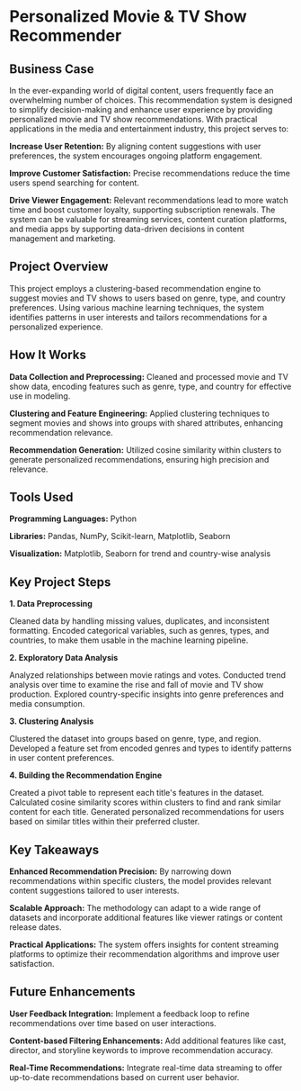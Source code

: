 # Personalized Movie & TV Show Recommender
## Business Case

In the ever-expanding world of digital content, users frequently face an overwhelming number of choices. This recommendation system is designed to simplify decision-making and enhance user experience by providing personalized movie and TV show recommendations. With practical applications in the media and entertainment industry, this project serves to:

**Increase User Retention:** By aligning content suggestions with user preferences, the system encourages ongoing platform engagement.

**Improve Customer Satisfaction:** Precise recommendations reduce the time users spend searching for content.

**Drive Viewer Engagement:** Relevant recommendations lead to more watch time and boost customer loyalty, supporting subscription renewals.
The system can be valuable for streaming services, content curation platforms, and media apps by supporting data-driven decisions in content management and marketing.

## Project Overview
This project employs a clustering-based recommendation engine to suggest movies and TV shows to users based on genre, type, and country preferences. Using various machine learning techniques, the system identifies patterns in user interests and tailors recommendations for a personalized experience.

## How It Works
**Data Collection and Preprocessing:** Cleaned and processed movie and TV show data, encoding features such as genre, type, and country for effective use in modeling.

**Clustering and Feature Engineering:** Applied clustering techniques to segment movies and shows into groups with shared attributes, enhancing recommendation relevance.

**Recommendation Generation:** Utilized cosine similarity within clusters to generate personalized recommendations, ensuring high precision and relevance.
## Tools Used
**Programming Languages:** Python

**Libraries:** Pandas, NumPy, Scikit-learn, Matplotlib, Seaborn

**Visualization:** Matplotlib, Seaborn for trend and country-wise analysis
## Key Project Steps

**1. Data Preprocessing**

Cleaned data by handling missing values, duplicates, and inconsistent formatting.
Encoded categorical variables, such as genres, types, and countries, to make them usable in the machine learning pipeline.

**2. Exploratory Data Analysis**

Analyzed relationships between movie ratings and votes.
Conducted trend analysis over time to examine the rise and fall of movie and TV show production.
Explored country-specific insights into genre preferences and media consumption.

**3. Clustering Analysis**

Clustered the dataset into groups based on genre, type, and region.
Developed a feature set from encoded genres and types to identify patterns in user content preferences.

**4. Building the Recommendation Engine**

Created a pivot table to represent each title's features in the dataset.
Calculated cosine similarity scores within clusters to find and rank similar content for each title.
Generated personalized recommendations for users based on similar titles within their preferred cluster.
## Key Takeaways
**Enhanced Recommendation Precision:** By narrowing down recommendations within specific clusters, the model provides relevant content suggestions tailored to user interests.

**Scalable Approach:** The methodology can adapt to a wide range of datasets and incorporate additional features like viewer ratings or content release dates.

**Practical Applications:** The system offers insights for content streaming platforms to optimize their recommendation algorithms and improve user satisfaction.
## Future Enhancements
**User Feedback Integration:** Implement a feedback loop to refine recommendations over time based on user interactions.

**Content-based Filtering Enhancements:** Add additional features like cast, director, and storyline keywords to improve recommendation accuracy.

**Real-Time Recommendations:** Integrate real-time data streaming to offer up-to-date recommendations based on current user behavior.
